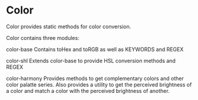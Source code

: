 Color
=========

Color provides static methods for color conversion.

Color contains three modules:

color-base
    Contains toHex and toRGB as well as KEYWORDS and REGEX

color-shl
    Extends color-base to provide HSL conversion methods and REGEX

color-harmony
    Provides methods to get complementary colors and other color palatte
    series. Also provides a utility to get the perceived brightness of a
    color and match a color with the perceived brightness of another.
